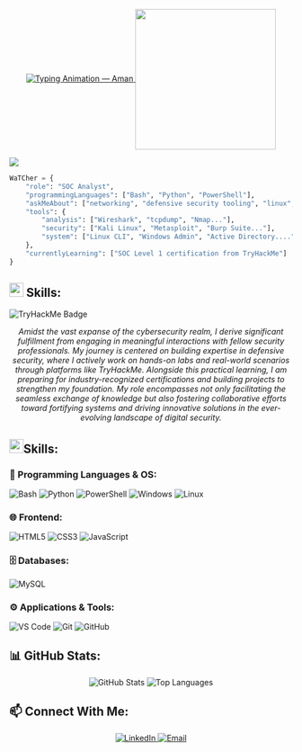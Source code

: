 <p align="center">
  <a href="https://github.com/amanrai">
    <img
      src="https://readme-typing-svg.herokuapp.com?font=Press+Start+2P&size=22&duration=3000&pause=1000&color=00BFFF&center=true&vCenter=true&width=800&lines=Hello+World!;I'm+Aman+Rai.;Aspiring+SOC+Analyst!;Passionate+about+Defensive+Security."
      alt="Typing Animation — Aman" />
    <img align='center' src="https://octranstechnologies.com/images/cyber-2.gif" width="250">
    

<img src="https://user-images.githubusercontent.com/73097560/115834477-dbab4500-a447-11eb-908a-139a6edaec5c.gif"></a>
  </a>
</p>



```python
WaTCher = {
    "role": "SOC Analyst",
    "programmingLanguages": ["Bash", "Python", "PowerShell"],
    "askMeAbout": ["networking", "defensive security tooling", "linux", "ethical hacking..."],
    "tools": {
        "analysis": ["Wireshark", "tcpdump", "Nmap..."],
        "security": ["Kali Linux", "Metasploit", "Burp Suite..."],
        "system": ["Linux CLI", "Windows Admin", "Active Directory...."]
    },
    "currentlyLearning": ["SOC Level 1 certification from TryHackMe"]
}

```
## 

<h2><img src="https://media2.giphy.com/media/QssGEmpkyEOhBCb7e1/giphy.gif?cid=ecf05e47a0n3gi1bfqntqmob8g9aid1oyj2wr3ds3mg700bl&rid=giphy.gif" width ="25"><b> Skills:</b></h2>
<p align="left">
  <img src="https://tryhackme-badges.s3.amazonaws.com/WaTCher.png" alt="TryHackMe Badge" />
</p>

<p align="center"><i>
Amidst the vast expanse of the cybersecurity realm, I derive significant fulfillment from engaging in meaningful interactions with fellow security professionals. My journey is centered on building expertise in defensive security, where I actively work on hands-on labs and real-world scenarios through platforms like TryHackMe. Alongside this practical learning, I am preparing for industry-recognized certifications and building projects to strengthen my foundation. My role encompasses not only facilitating the seamless exchange of knowledge but also fostering collaborative efforts toward fortifying systems and driving innovative solutions in the ever-evolving landscape of digital security.
</i></p>

##
<h2><img src="https://media2.giphy.com/media/QssGEmpkyEOhBCb7e1/giphy.gif?cid=ecf05e47a0n3gi1bfqntqmob8g9aid1oyj2wr3ds3mg700bl&rid=giphy.gif" width ="25"><b>Skills:</b></h2>

### 🧠 Programming Languages & OS:
![Bash](https://img.shields.io/badge/-Bash-4EAA25?logo=gnu-bash&logoColor=fff&style=for-the-badge)
![Python](https://img.shields.io/badge/-Python-3776AB?logo=python&logoColor=fff&style=for-the-badge)
![PowerShell](https://img.shields.io/badge/-PowerShell-5391FE?logo=powershell&logoColor=fff&style=for-the-badge)
![Windows](https://img.shields.io/badge/-Windows-0078D6?logo=windows&logoColor=fff&style=for-the-badge)
![Linux](https://img.shields.io/badge/-Linux-FCC624?logo=linux&logoColor=000&style=for-the-badge)

### 🌐 Frontend:
![HTML5](https://img.shields.io/badge/-HTML5-E34F26?logo=html5&logoColor=fff&style=for-the-badge)
![CSS3](https://img.shields.io/badge/-CSS3-1572B6?logo=css3&logoColor=fff&style=for-the-badge)
![JavaScript](https://img.shields.io/badge/-JavaScript-F7DF1E?logo=javascript&logoColor=000&style=for-the-badge)

### 🗄️ Databases:
![MySQL](https://img.shields.io/badge/-MySQL-4479A1?logo=mysql&logoColor=fff&style=for-the-badge)

### ⚙️ Applications & Tools:
![VS Code](https://img.shields.io/badge/-VS%20Code-007ACC?logo=visual-studio-code&logoColor=fff&style=for-the-badge)
![Git](https://img.shields.io/badge/-Git-F05032?logo=git&logoColor=fff&style=for-the-badge)
![GitHub](https://img.shields.io/badge/-GitHub-181717?logo=github&logoColor=fff&style=for-the-badge)


##

## 📊 GitHub Stats:

<p align="center">
  <img src="https://github-readme-stats.vercel.app/api?username=raiaman35&show_icons=true&theme=tokyonight" alt="GitHub Stats" />
  <img src="https://github-readme-stats.vercel.app/api/top-langs/?username=raiaman35&layout=compact&theme=tokyonight" alt="Top Languages" />
</p>

##

## 📫 Connect With Me:

<p align="center">
  <a href="https://www.linkedin.com/in/rai-aman35/" target="_blank">
    <img src="https://img.shields.io/badge/LinkedIn-blue?style=for-the-badge&logo=linkedin" alt="LinkedIn" />
  </a>
  <a href="raiaman9123@gmail.com">
    <img src="https://img.shields.io/badge/Email-red?style=for-the-badge&logo=gmail&logoColor=white" alt="Email" />
  </a>
</p>




